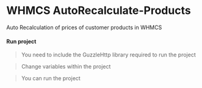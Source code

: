 # WHMCS AutoRecalculate-Products
Auto Recalculation of prices of customer products in WHMCS

#### Run project
> You need to include the GuzzleHttp library required to run the project

> Change variables within the project 

> You can run the project
